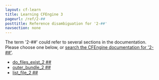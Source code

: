 ```yaml
---
layout: cf-learn
title: Learning CFEngine 3
pageurl: /ref/2-##
posttitle: Reference disambiguation for '2-##'
navsection: none
---
```


The term '2-##' could refer to several sections in the documentation. Please choose one below, or
[search the CFEngine documentation for '2-##'](http://docs.cfengine.com/latest/search.html?q=2-##).

- [do_files_exist_2 \#\#](http://docs.cfengine.com/latest/examples-tutorials-file_comparison.html#do_files_exist_2-##)
- [outer_bundle_2 \#\#](http://docs.cfengine.com/latest/examples-tutorials-file_comparison.html#outer_bundle_2-##)
- [list_file_2 \#\#](http://docs.cfengine.com/latest/examples-tutorials-file_comparison.html#list_file_2-##)
